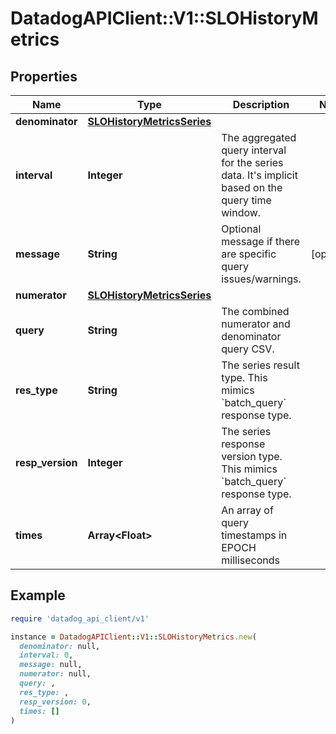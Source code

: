 # DatadogAPIClient::V1::SLOHistoryMetrics

## Properties

| Name | Type | Description | Notes |
| ---- | ---- | ----------- | ----- |
| **denominator** | [**SLOHistoryMetricsSeries**](SLOHistoryMetricsSeries.md) |  |  |
| **interval** | **Integer** | The aggregated query interval for the series data. It&#39;s implicit based on the query time window. |  |
| **message** | **String** | Optional message if there are specific query issues/warnings. | [optional] |
| **numerator** | [**SLOHistoryMetricsSeries**](SLOHistoryMetricsSeries.md) |  |  |
| **query** | **String** | The combined numerator and denominator query CSV. |  |
| **res_type** | **String** | The series result type. This mimics &#x60;batch_query&#x60; response type. |  |
| **resp_version** | **Integer** | The series response version type. This mimics &#x60;batch_query&#x60; response type. |  |
| **times** | **Array&lt;Float&gt;** | An array of query timestamps in EPOCH milliseconds |  |

## Example

```ruby
require 'datadog_api_client/v1'

instance = DatadogAPIClient::V1::SLOHistoryMetrics.new(
  denominator: null,
  interval: 0,
  message: null,
  numerator: null,
  query: ,
  res_type: ,
  resp_version: 0,
  times: []
)
```


